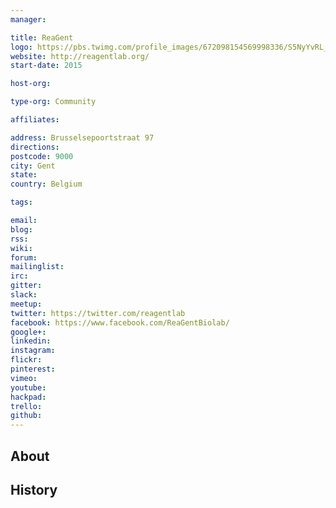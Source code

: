 ```yaml
---
manager:

title: ReaGent
logo: https://pbs.twimg.com/profile_images/672098154569998336/S5NyYvRL_400x400.jpg
website: http://reagentlab.org/
start-date: 2015

host-org:

type-org: Community

affiliates:

address: Brusselsepoortstraat 97
directions:
postcode: 9000
city: Gent
state:
country: Belgium

tags:

email:
blog:
rss:
wiki:
forum:
mailinglist:
irc:
gitter:
slack:
meetup:
twitter: https://twitter.com/reagentlab
facebook: https://www.facebook.com/ReaGentBiolab/
google+:
linkedin:
instagram:
flickr:
pinterest:
vimeo:
youtube:
hackpad:
trello:
github:
---
```


## About

## History
